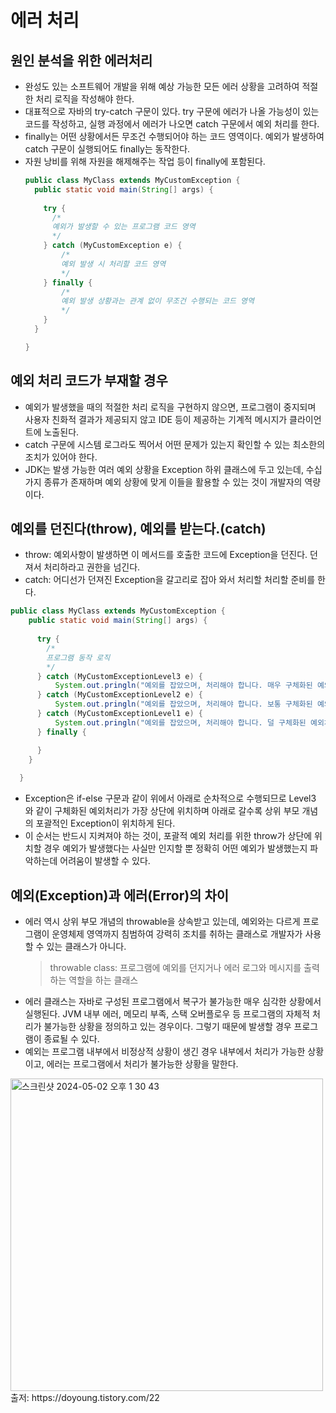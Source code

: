 # 에러 처리

## 원인 분석을 위한 에러처리
  - 완성도 있는 소프트웨어 개발을 위해 예상 가능한 모든 에러 상황을 고려하여 적절한 처리 로직을 작성해야 한다.
  - 대표적으로 자바의 try-catch 구문이 있다. try 구문에 에러가 나올 가능성이 있는 코드를 작성하고, 실행 과정에서 에러가 나오면 catch 구문에서 예외 처리를 한다.
  - finally는 어떤 상황에서든 무조건 수행되어야 하는 코드 영역이다. 예외가 발생하여 catch 구문이 실행되어도 finally는 동작한다.
  - 자원 낭비를 위해 자원을 해제해주는 작업 등이 finally에 포함된다.
    ```java
    public class MyClass extends MyCustomException {
      public static void main(String[] args) {
      
        try {
          /*
          예외가 발생할 수 있는 프로그램 코드 영역
          */
        } catch (MyCustomException e) {
            /*
            예외 발생 시 처리할 코드 영역
            */
        } finally {
            /*
            예외 발생 상황과는 관계 없이 무조건 수행되는 코드 영역
            */
        }
      }
    
    }
    ```

## 예외 처리 코드가 부재할 경우
  - 예외가 발생했을 때의 적절한 처리 로직을 구현하지 않으면, 프로그램이 중지되며 사용자 친화적 결과가 제공되지 않고 IDE 등이 제공하는 기계적 메시지가 클라이언트에 노출된다.
  - catch 구문에 시스템 로그라도 찍어서 어떤 문제가 있는지 확인할 수 있는 최소한의 조치가 있어야 한다.
  - JDK는 발생 가능한 여러 예외 상황을 Exception 하위 클래스에 두고 있는데, 수십 가지 종류가 존재하며 예외 상황에 맞게 이들을 활용할 수 있는 것이 개발자의 역량이다.

## 예외를 던진다(throw), 예외를 받는다.(catch)
  - throw: 예외사항이 발생하면 이 메서드를 호출한 코드에 Exception을 던진다. 던져서 처리하라고 권한을 넘긴다.
  - catch: 어디선가 던져진 Exception을 갈고리로 잡아 와서 처리할 처리할 준비를 한다.
  ```java
  public class MyClass extends MyCustomException {
      public static void main(String[] args) {
      
        try {
          /*
          프로그램 동작 로직
          */
        } catch (MyCustomExceptionLevel3 e) {
            System.out.pringln("예외를 잡았으며, 처리해야 합니다. 매우 구체화된 예외 처리입니다.");
        } catch (MyCustomExceptionLevel2 e) {
            System.out.pringln("예외를 잡았으며, 처리해야 합니다. 보통 구체화된 예외 처리입니다.");
        } catch (MyCustomExceptionLevel1 e) {
            System.out.pringln("예외를 잡았으며, 처리해야 합니다. 덜 구체화된 예외처리입니다.");
        } finally {

        }
      }
    
    }
  ```
  - Exception은 if-else 구문과 같이 위에서 아래로 순차적으로 수행되므로 Level3 와 같이 구체화된 예외처리가 가장 상단에 위치하며 아래로 갈수록 상위 부모 개념의 포괄적인
    Exception이 위치하게 된다.
  - 이 순서는 반드시 지켜져야 하는 것이, 포괄적 예외 처리를 위한 throw가 상단에 위치할 경우 예외가 발생했다는 사실만 인지할 뿐 정확히 어떤 예외가 발생했는지 파악하는데 어려움이
    발생할 수 있다.

## 예외(Exception)과 에러(Error)의 차이
  - 에러 역시 상위 부모 개념의 throwable을 상속받고 있는데, 예외와는 다르게 프로그램이 운영체제 영역까지 침범하여 강력히 조치를 취하는 클래스로 개발자가 사용할 수 있는 클래스가
    아니다.
    > throwable class: 프로그램에 예외를 던지거나 에러 로그와 메시지를 출력하는 역할을 하는 클래스
  - 에러 클래스는 자바로 구성된 프로그램에서 복구가 불가능한 매우 심각한 상황에서 실행된다. JVM 내부 에러, 메모리 부족, 스택 오버플로우 등 프로그램의 자체적 처리가 불가능한
    상황을 정의하고 있는 경우이다. 그렇기 때문에 발생할 경우 프로그램이 종료될 수 있다.
  - 예외는 프로그램 내부에서 비정상적 상황이 생긴 경우 내부에서 처리가 가능한 상황이고, 에러는 프로그램에서 처리가 불가능한 상황을 말한다.

  <img width="500" alt="스크린샷 2024-05-02 오후 1 30 43" src="https://github.com/FutureMaker0/designPattern_singleton/assets/120623320/1733a2a6-9571-4a26-9098-9e9f895e242a">
  출저: https://doyoung.tistory.com/22


